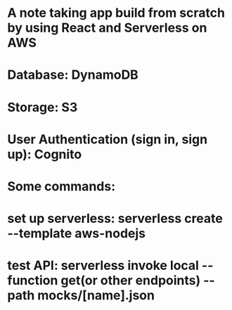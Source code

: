 # A note taking app build from scratch by using React and Serverless on AWS

# Database: DynamoDB
# Storage: S3
# User Authentication (sign in, sign up): Cognito

# Some commands:
# set up serverless: serverless create --template aws-nodejs
# test API: serverless invoke local --function get(or other endpoints) --path mocks/[name].json
